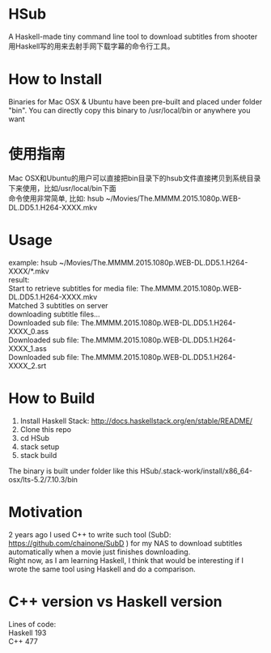 # HSub
A Haskell-made tiny command line tool to download subtitles from shooter    
用Haskell写的用来去射手网下载字幕的命令行工具。

# How to Install
Binaries for Mac OSX & Ubuntu have been pre-built and placed under folder "bin". You can directly copy this binary to /usr/local/bin or anywhere you want    

# 使用指南
Mac OSX和Ubuntu的用户可以直接把bin目录下的hsub文件直接拷贝到系统目录下来使用，比如/usr/local/bin下面    
命令使用非常简单, 比如: hsub ~/Movies/The.MMMM.2015.1080p.WEB-DL.DD5.1.H264-XXXX.mkv     

# Usage
example: hsub ~/Movies/The.MMMM.2015.1080p.WEB-DL.DD5.1.H264-XXXX/*.mkv    
result:     
Start to retrieve subtitles for media file: The.MMMM.2015.1080p.WEB-DL.DD5.1.H264-XXXX.mkv    
Matched 3 subtitles on server    
downloading subtitle files...    
Downloaded sub file: The.MMMM.2015.1080p.WEB-DL.DD5.1.H264-XXXX_0.ass    
Downloaded sub file: The.MMMM.2015.1080p.WEB-DL.DD5.1.H264-XXXX_1.ass    
Downloaded sub file: The.MMMM.2015.1080p.WEB-DL.DD5.1.H264-XXXX_2.srt    

# How to Build
1. Install Haskell Stack: http://docs.haskellstack.org/en/stable/README/    
2. Clone this repo    
3. cd HSub    
4. stack setup    
5. stack build    
 
The binary is built under folder like this HSub/.stack-work/install/x86_64-osx/lts-5.2/7.10.3/bin

# Motivation
2 years ago I used C++ to write such tool (SubD: https://github.com/chainone/SubD ) for my NAS to download subtitles automatically when a movie just finishes downloading.     
Right now, as I am learning Haskell, I think that would be interesting if I wrote the same tool using Haskell and do a comparison.

# C++ version vs Haskell version    
Lines of code:     
    Haskell 193    
    C++ 477





